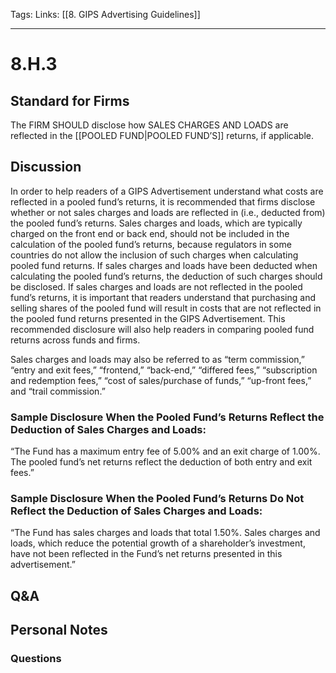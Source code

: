 Tags:
Links: [[8. GIPS Advertising Guidelines]]
___
# 8.H.3
## Standard for Firms
The FIRM SHOULD disclose how SALES CHARGES AND LOADS are reflected in the [[POOLED FUND|POOLED FUND’S]] returns, if applicable.
## Discussion
In order to help readers of a GIPS Advertisement understand what costs are reflected in a pooled fund’s returns, it is recommended that firms disclose whether or not sales charges and loads are reflected in (i.e., deducted from) the pooled fund’s returns. Sales charges and loads, which are typically charged on the front end or back end, should not be included in the calculation of the pooled fund’s returns, because regulators in some countries do not allow the inclusion of such charges when calculating pooled fund returns. If sales charges and loads have been deducted when calculating the pooled fund’s returns, the deduction of such charges should be disclosed. If sales charges and loads are not reflected in the pooled fund’s returns, it is important that readers understand that purchasing and selling shares of the pooled fund will result in costs that are not reflected in the pooled fund returns presented in the GIPS Advertisement. This recommended disclosure will also help readers in comparing pooled fund returns across funds and firms.

Sales charges and loads may also be referred to as “term commission,” “entry and exit fees,” “frontend,” “back-end,” “differed fees,” “subscription and redemption fees,” “cost of sales/purchase of funds,” “up-front fees,” and “trail commission.”
### Sample Disclosure When the Pooled Fund’s Returns Reflect the Deduction of Sales Charges and Loads:
“The Fund has a maximum entry fee of 5.00% and an exit charge of 1.00%. The pooled fund’s net returns reflect the deduction of both entry and exit fees.”
### Sample Disclosure When the Pooled Fund’s Returns Do Not Reflect the Deduction of Sales Charges and Loads:
“The Fund has sales charges and loads that total 1.50%. Sales charges and loads, which reduce the potential growth of a shareholder’s investment, have not been reflected in the Fund’s net returns presented in this advertisement.”
## Q&A

## Personal Notes

### Questions